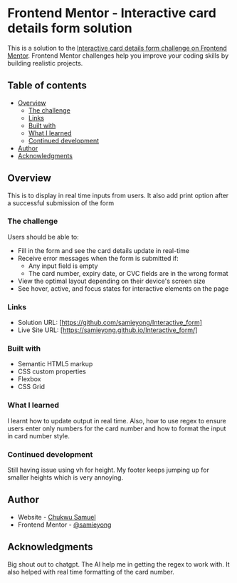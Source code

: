 # Frontend Mentor - Interactive card details form solution

This is a solution to the [Interactive card details form challenge on Frontend Mentor](https://www.frontendmentor.io/challenges/interactive-card-details-form-XpS8cKZDWw). Frontend Mentor challenges help you improve your coding skills by building realistic projects.

## Table of contents

-  [Overview](#overview)
   -  [The challenge](#the-challenge)
   -  [Links](#links)
   -  [Built with](#built-with)
   -  [What I learned](#what-i-learned)
   -  [Continued development](#continued-development)
-  [Author](#author)
-  [Acknowledgments](#acknowledgments)

## Overview

This is to display in real time inputs from users. It also add print option after
a successful submission of the form

### The challenge

Users should be able to:

-  Fill in the form and see the card details update in real-time
-  Receive error messages when the form is submitted if:
   -  Any input field is empty
   -  The card number, expiry date, or CVC fields are in the wrong format
-  View the optimal layout depending on their device's screen size
-  See hover, active, and focus states for interactive elements on the page

### Links

-  Solution URL: [https://github.com/samieyong/Interactive_form]
-  Live Site URL: [https://samieyong.github.io/Interactive_form/]

### Built with

-  Semantic HTML5 markup
-  CSS custom properties
-  Flexbox
-  CSS Grid

### What I learned

I learnt how to update output in real time. Also, how to use regex to ensure users enter only
numbers for the card number and how to format the input in card number style.

### Continued development

Still having issue using vh for height. My footer keeps jumping up for smaller heights which is
very annoying.

## Author

-  Website - [Chukwu Samuel](https://www.your-site.com)
-  Frontend Mentor - [@samieyong](https://www.frontendmentor.io/profile/yourusername)

## Acknowledgments

Big shout out to chatgpt. The AI help me in getting the regex to work with. It also helped with
real time formatting of the card number.
